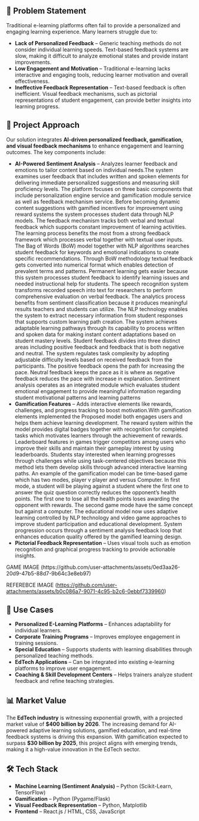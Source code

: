 <h2>📌 Problem Statement</h2>
<p>Traditional e-learning platforms often fail to provide a personalized and engaging learning experience. Many learners struggle due to:</p>
<ul>
    <li><strong>Lack of Personalized Feedback</strong> – Generic teaching methods do not consider individual learning speeds. Text-based feedback systems are slow, making it difficult to analyze emotional states and provide instant improvements.</li>
    <li><strong>Low Engagement and Motivation</strong> – Traditional e-learning lacks interactive and engaging tools, reducing learner motivation and overall effectiveness.</li>
    <li><strong>Ineffective Feedback Representation</strong> – Text-based feedback is often inefficient. Visual feedback mechanisms, such as pictorial representations of student engagement, can provide better insights into learning progress.</li>
</ul>


<h2>🎯 Project Approach</h2>
<p>Our solution integrates <strong>AI-driven personalized feedback, gamification, and visual feedback mechanisms</strong> to enhance engagement and learning outcomes. The key components include:</p>
<ul>
    <li><strong>AI-Powered Sentiment Analysis</strong> – Analyzes learner feedback and emotions to tailor content based on individual needs.The system examines user feedback that includes written and spoken elements for delivering immediate personalized suggestions and measuring skill proficiency levels. The platform focuses on three basic components that include personalization engine service and gamification module service as well as feedback mechanism service. Before becoming dynamic content suggestions with gamified incentives for improvement using reward systems the system processes student data through NLP models. The feedback mechanism tracks both verbal and textual feedback which supports constant improvement of learning activities. The learning process benefits the most from a strong feedback framework which processes verbal together with textual user inputs. The Bag of Words (BoW) model together with NLP algorithms searches student feedback for keywords and emotional indications to create specific recommendations. Through BoW methodology textual feedback gets converted into numerical format which enables detection of prevalent terms and patterns. Permanent learning gets easier because this system processes student feedback to identify learning issues and needed instructional help for students. The speech recognition system transforms recorded speech into text for researchers to perform comprehensive evaluation on verbal feedback. The analytics process benefits from sentiment classification because it produces meaningful results teachers and students can utilize. The NLP technology enables the system to extract necessary information from student responses that supports custom learning path creation. The system achieves adaptable learning pathways through its capability to process written and spoken data for making instant content adaptations based on student mastery levels. Student feedback divides into three distinct areas including positive feedback and feedback that is both negative and neutral. The system regulates task complexity by adopting adjustable difficulty levels based on received feedback from the participants. The positive feedback opens the path for increasing the pace. Neutral feedback keeps the pace as it is where as negative feedback reduces the pace with increase in explanation. Sentiment analysis operates as an integrated module which evaluates student emotional engagement to provide meaningful information regarding student motivational patterns and learning patterns</li>
    <li><strong>Gamification Features</strong> – Adds interactive elements like rewards, challenges, and progress tracking to boost motivation.With gamification elements implemented the Proposed model both engages users and helps them achieve learning development. The reward system within the model provides digital badges together with recognition for completed tasks which motivates learners through the achievement of rewards. Leaderboard features in games trigger competitors among users who improve their skills and maintain their gameplay interest by using leaderboards. Students stay interested when learning progresses through challenges while using task-centered objectives because this method lets them develop skills through advanced interactive learning paths. An example of the gamification model can be time-based game which has two modes, player v player and versus Computer. In first mode, a student will be playing against a student where the first one to answer the quiz question correctly reduces the opponent’s health points. The first one to lose all the health points loses awarding the opponent with rewards. The second game mode have the same concept but against a computer.  The educational model now uses adaptive learning controlled by NLP technology and video game approaches to improve student participation and educational development. System progression occurs through a sentiment analysis feedback loop that enhances education quality offered by the gamified learning design.</li>
    <li><strong>Pictorial Feedback Representation</strong> – Uses visual tools such as emotion recognition and graphical progress tracking to provide actionable insights.</li>
</ul>
GAME IMAGE (https://github.com/user-attachments/assets/0ed3aa26-20d9-47b5-88d7-9b64c3e8eb97)

REFEREBCE IMAGE (https://github.com/user-attachments/assets/b0c086a7-9071-4c95-b2c6-0ebbf7339960)
<h2>🚀 Use Cases</h2>
<ul>
    <li><strong>Personalized E-Learning Platforms</strong> – Enhances adaptability for individual learners.</li>
    <li><strong>Corporate Training Programs</strong> – Improves employee engagement in training sessions.</li>
    <li><strong>Special Education</strong> – Supports students with learning disabilities through personalized teaching methods.</li>
    <li><strong>EdTech Applications</strong> – Can be integrated into existing e-learning platforms to improve user engagement.</li>
    <li><strong>Coaching & Skill Development Centers</strong> – Helps trainers analyze student feedback and refine teaching strategies.</li>
</ul>

<h2>📊 Market Value</h2>
<p>The <strong>EdTech industry</strong> is witnessing exponential growth, with a projected market value of <strong>$400 billion by 2026</strong>. The increasing demand for AI-powered adaptive learning solutions, gamified education, and real-time feedback systems is driving this expansion. With gamification expected to surpass <strong>$30 billion by 2025</strong>, this project aligns with emerging trends, making it a high-value innovation in the EdTech sector.</p>

<h2>🛠️ Tech Stack</h2>
<ul>
    <li><strong>Machine Learning (Sentiment Analysis)</strong> – Python (Scikit-Learn, TensorFlow)</li>
    <li><strong>Gamification</strong> – Python (Pygame/Flask)</li>
    <li><strong>Visual Feedback Representation</strong> – Python, Matplotlib</li>
    <li><strong>Frontend</strong> – React.js / HTML, CSS, JavaScript</li>

</ul>

